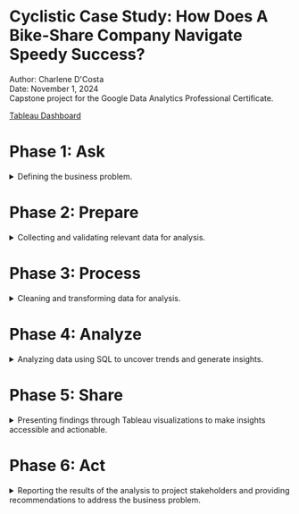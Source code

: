# Cyclistic Case Study: How Does A Bike-Share Company Navigate Speedy Success? 

Author: Charlene D'Costa <br />
Date: November 1, 2024 <br />
Capstone project for the Google Data Analytics Professional Certificate. <br />

[Tableau Dashboard](https://public.tableau.com/app/profile/charlene.d.costa/viz/CyclisticBikeShareAnalysisDashboard_17280817981870/CyclisticBikeShareAnalysisDashboard)

# Phase 1: Ask 

<details>
  <summary>Defining the business problem.</summary>

## 1.1 Project Overview

Cyclistic is a bike-share company based in Chicago, offering a diverse range of over 5,800 bicycles and 600 docking stations throughout the city. The company sets itself apart by providing inclusive options like reclining bikes, hand tricycles, and cargo bikes, catering to people with disabilities and those who prefer alternative bike types. While the majority of users ride for leisure, 30% utilize Cyclistic bikes for their daily commutes.

Since its launch in 2016, Cyclistic has rapidly expanded, becoming a key player in Chicago's urban mobility landscape. The company offers flexible pricing plans, including single-ride passes, full-day passes, and annual memberships. Cyclistic’s finance team has identified that annual members are significantly more profitable than casual riders, prompting the director of marketing, Lily Moreno, to focus on converting casual riders into annual members. Moreno believes that a deeper understanding of the usage patterns between casual riders and annual members is essential to achieve this.

## 1.2 Business Task

Analyze Cyclistic historical bike trip data to understand the differences in usage patterns between casual riders and annual members. Use these insights to inform the development of a targeted marketing strategy to convert casual riders into annual members, ultimately driving Cyclistic’s growth and profitability.

## 1.3 Key Stakeholders

* **Lily Moreno:** Director of Marketing at Cyclistic, responsible for overseeing the marketing strategy and driving the initiative to increase annual memberships.
* **Cyclistic Marketing Analytics Team:** A group of data analysts responsible for collecting, analyzing, and reporting data that helps guide Cyclistic's marketing strategies.
* **Cyclistic Executive Team:** The decision-making body that will evaluate and approve the proposed marketing strategy based on the analysis and recommendations.

</details>

# Phase 2: Prepare

<details>
  <summary>Collecting and validating relevant data for analysis.</summary>

## 2.1 About the Dataset

Since Cyclistic is a fictional company, the Google Data Analytics program has recommended using data from Chicago's Divvy bicycle-sharing service for this case study. This data is provided by Motivate International Inc. under a specific data license agreement. The dataset used in this case study spans 12 months of trip data from 2023, covering over 5,800 bicycles across 600 docking stations. It includes user usage data, including bike types, start and end times, start and end stations, ride duration, and user types (casual or member).

## 2.2 Data Compliance and Accessibility

The data is publicly available from Lyft Bikes and Scooters, LLC under a non-exclusive, royalty-free, and perpetual license. Users can access, reproduce, analyze, and distribute the data for any lawful purpose, with certain conditions. The dataset cannot be used unlawfully, sold as a stand-alone commercial product, or linked to personally identifiable customer information.

## 2.3 Data Integrity and Credibility

The dataset is sourced from a reliable and publicly accessible platform, ensuring its credibility for analytical purposes. While it is comprehensive in terms of ride details, it lacks personal demographic information about the riders, limiting the ability to conduct analyses that link ride data to specific user demographics. However, the data's reliability is bolstered by its currentness (from 2023), consistent format, and comprehensive coverage over an entire year, providing a robust foundation for analysis.

## 2.4 Data Organization and Verification

The dataset is organized into 12 CSV files, each representing one month of the year and containing detailed ride information. The data is presented in a long format, where each row corresponds to a single observation linked to a unique ride ID, and each column captures a specific attribute of that ride, including bike type, start and end times, start and end stations, ride duration, and user type. This structured organization allows for efficient data processing, cleaning, and analysis. 

</details>

# Phase 3: Process

<details>
  <summary>Cleaning and transforming data for analysis. </summary>

## 3.1 Importing the Data

### Creating a SQL Table and Importing CSV Data

In this phase, I will clean and transform the data to prepare it for analysis. I will use Docker to run
a MySQL database and connect it to DataGrip, my integrated development environment (IDE), to perform the analysis.

First, I will download 12 months of trip data from 2023, with each month’s data stored in a separate CSV file. Upon
inspecting the data, I observe that all 12 CSV files follow a consistent format in terms of the number of columns,
column names, and data types. I also identify that `ride_id` serves as a primary key (i.e., the unique identifier for
each record). Now that the structure of the data is understood, I can create my table in SQL to store the data. This
involves mapping the columns from the CSV files to the SQL table and assigning the appropriate data types.

```sql 
CREATE TABLE trips
(
    ride_id            VARCHAR(32),
    rideable_type      VARCHAR(32),
    started_at         DATETIME,
    ended_at           DATETIME,
    start_station_name VARCHAR(100),
    start_station_id   VARCHAR(100),
    end_station_name   VARCHAR(100),
    end_station_id     VARCHAR(20),
    start_lat          DECIMAL(10, 8),
    start_lng          DECIMAL(11, 8),
    end_lat            DECIMAL(10, 8),
    end_lng            DECIMAL(11, 8),
    member_casual      VARCHAR(32)
);
```

## 3.2 Data Validation

Checking the number of characters in each `ride_id`. Each `ride_id` has the same number of characters (16).

```sql
SELECT LENGTH(ride_id) AS ride_id_length, COUNT(*) AS ride_id_length_count
FROM trips
GROUP BY ride_id_length;
```

Checking the dataset contains only data from 2023. There are 45 rows containing trip data from 2024. However, upon
further inspection, each of these records corresponds to a trip that started on December 31, 2023, and concluded the
next day on January 1, 2024. This confirms that there are no inaccuracies with the data in these records.

```sql
SELECT *
FROM trips
WHERE YEAR (started_at) != 2023
   OR YEAR (ended_at) != 2023;
```

Checking the dataset contains all 12 months from 2023. Confirmed that they do.

```sql
SELECT DISTINCT MONTH (started_at) AS month
FROM trips
ORDER BY month;

SELECT DISTINCT MONTH (ended_at) AS month
FROM trips
ORDER BY month;
```

Checking the number of bike types. There are 3: electric, classic, and docked.

```sql
SELECT DISTINCT(rideable_type), COUNT(rideable_type)
FROM trips
GROUP BY rideable_type
ORDER BY COUNT(rideable_type) DESC; 
```

Checking the number of membership types. There are 2: member and casual.

```sql 
SELECT DISTINCT (member_casual), COUNT(member_casual)
from trips
GROUP BY member_casual
ORDER BY COUNT(member_casual) DESC;
```

## 3.3 Data Cleaning

### Identifying and Removing Duplicates

No duplicated `ride_id`. This is important as `ride_id` serves as a primary key.

```sql
SELECT COUNT(ride_id) - COUNT(distinct ride_id) AS duplicate_rows
FROM trips;
```

### Identifying and Handling NULL Values

Checking for the number of NULL values in each column of the table. I observed that the station-related data, along
with the corresponding latitude and longitude data, contain the majority of the NULL values. Therefore, I will focus
most of my time on cleaning this part of the dataset. Here is a breakdown of columns with NULL values:

- `start_station_name`: 875716
- `start_station_id`: 875848
- `end_station_name`: 929202
- `end_station_id`: 929343
- `end_lat`: 6990
- `end_long`: 6990

```sql
SELECT COUNT(*) - COUNT(ride_id)            AS ride_id,
       COUNT(*) - COUNT(rideable_type)      AS rideable_type,
       COUNT(*) - COUNT(started_at)         AS started_at,
       COUNT(*) - COUNT(ended_at)           AS ended_at,
       COUNT(*) - COUNT(start_station_name) AS start_station_name,
       COUNT(*) - COUNT(start_station_id)   AS start_station_id,
       COUNT(*) - COUNT(end_station_name)   AS end_station_name,
       COUNT(*) - COUNT(end_station_id)     AS end_station_id,
       COUNT(*) - COUNT(start_lat)          AS start_lat,
       COUNT(*) - COUNT(start_lng)          AS start_lng,
       COUNT(*) - COUNT(end_lat)            AS end_lat,
       COUNT(*) - COUNT(end_lng)            AS end_lng,
       COUNT(*) - COUNT(member_casual)      AS member_casual
FROM trips;
```

### Creating and Cleaning the Station Data Table

I'll begin by creating a new table called `station_data_cleaned` containing the station-related data. Creating a new
table from the existing one will give me a safe and structured environment to clean and validate my data. It preserves
the original data set and allows for focused data manipulation without the risk of corrupting the source data. After
cleaning the data in my `station_data_cleaned`, I will merge it back into the original table in a controlled manner,
ensuring accuracy and integrity in the final dataset.

Because I want to clean all station names, I will combine both the start and end station names into a single column
called `station_name`, which corresponds to the appropriate `station_id`.

```sql
CREATE TABLE station_data_cleaned
(
    station_name VARCHAR(100),
    station_id   VARCHAR(100)
);

INSERT INTO station_data_cleaned (station_name, station_id)
SELECT trips.start_station_name, trips.start_station_id
FROM trips;

INSERT INTO station_data_cleaned (station_name, station_id)
SELECT trips.end_station_name, trips.end_station_id
FROM trips;
```

Now that I've created a separate table, I'll proceed with cleaning the station data by applying various functions to
clean the string values.

I'll start by removing the "Public Rack" prefix in station names to standardize the station names for consistency and
comparison.

```sql
UPDATE station_data_cleaned
SET station_name = TRIM(REPLACE(station_name, 'Public Rack - ', ''))
WHERE station_name LIKE 'Public Rack%';
```

I will apply the same logic for removing the suffix "(Temp)".

```sql
UPDATE station_data_cleaned
SET station_name = TRIM(REPLACE(station_name, '(Temp)', ''))
WHERE station_name LIKE '% (Temp)';
```

Now I will remove any leading or trailing spaces from `station_names`.

```sql
UPDATE station_data_cleaned
SET station_name = TRIM(station_name);
```

Next, I'll convert all station names to lowercase to eliminate any inconsistent casing.

```sql
UPDATE station_data_cleaned
SET station_name = LOWER(station_name);
```

### Identifying and Handling Missing Data in Station Data

Now that I've cleaned my data, I want to investigate instances where a station name exists without a corresponding
station ID, and vice versa. This is important because I need to join on the station ID to connect the cleaned data to
my source table. Therefore, I want to identify how many stations are missing IDs.

From the queries below, I can see that there are no instances where the station name is NULL and the station ID is not.
However, there are 273 rows where a station name exists but no station ID is present. Upon further inspection, I found
that two stations appear repeatedly in the list of 273 records: Elizabeth St & Randolph St and Stony Island Ave & 63rd
St.

```sql
SELECT *
FROM station_data_cleaned
WHERE station_name IS NOT NULL
  AND station_id IS NULL;

SELECT *
FROM station_data_cleaned
WHERE station_name IS NULL
  AND station_id IS NOT NULL;

SELECT COUNT(DISTINCT station_name)
FROM station_data_cleaned
WHERE station_name IS NOT NULL
  AND station_id IS NULL;
```

I will now perform a fuzzy match on these station names to compare them with the other names in the station data table.
This will help us determine if they might match another station name in the table and already have an ID, with the
missing ID potentially due to a data entry error or a similar issue.

Good news! I found a station ID match for Elizabeth St & Randolph St. I will now insert the correct ID, 23001, into
all rows that have a missing ID for this station.

```sql
SELECT station_name,
       MIN(station_id)
FROM station_data_cleaned
GROUP BY station_name
HAVING station_name LIKE 'elizabeth%'

UPDATE station_data_cleaned
SET station_id = '23001'
WHERE station_name = 'elizabeth st & randolph st'
  AND station_id IS NULL;
```

More good news! A station ID match was also found for Stony Island Ave & 63rd St. I will now insert the correct ID,
653B, into the rows where the ID is missing.

```sql
SELECT station_name,
       MIN(station_id)
FROM station_data_cleaned
GROUP BY station_name
HAVING station_name LIKE 'stony island%'

UPDATE station_data_cleaned
SET station_id = '653B'
WHERE station_name = 'stony island ave & 63rd st'
  AND station_id IS NULL;
```

### Identifying and Handling NULL Values in Station Data

I'll run the same query as above to verify that the station IDs were updated correctly and to confirm that there are no
more NULL station IDs in our station data table.

```sql
SELECT *
FROM station_data_cleaned
WHERE station_name IS NOT NULL
  AND station_id IS NULL;
```

Since there are no issues, I'll remove the rows where the `station_name` and `station_id` are NULL.

```sql
DELETE
FROM station_data_cleaned
WHERE station_name IS NULL
  AND station_id IS NULL;
```

### Identifying and Removing Duplicates in Station Data

My last step is to remove the duplicates from the `station_data_cleaned` table so that each row is unique (i.e. all
station names and ids are distinct) and my upcoming joins can be carried out correctly.

If I simply use SELECT DISTINCT on `station_name` and `station_id`, I may encounter situations where the same station
name is incorrectly linked to multiple IDs or vice versa. To avoid this, instead of using SELECT DISTINCT, I'll use a
GROUP BY on both `station_name` and `station_id` to identify which grouping provides fewer rows. This will help me
prevent the issue described earlier.

Grouping by station_name returns 1582 rows, while grouping by station_id returns 1537 rows. This indicates that there
are more duplicate station names (i.e., multiple names linked to different IDs). Therefore, I will use the grouping by
station id to create my final station lookup table, as it results in fewer rows and eliminates duplicate data when
grouped by ID.

```sql
SELECT COUNT(*)
FROM (SELECT station_name, MIN(station_id) as station_id
      FROM station_data_cleaned
      GROUP BY station_name) AS station_name_grouping;

SELECT COUNT(*)
FROM (SELECT station_id, MIN(station_name) as station_name
      FROM station_data_cleaned
      GROUP BY station_id) AS station_id_grouping;
```

### Saving the Cleaned Station Data Table

Creating my final station lookup table with the cleaned station data, where each row is unique, with distinct station
names and IDs. This will ensure that the upcoming joins are performed correctly. To do this, I'll use a CTAS
command (Create Table As Select), which allows me to create a new table and populate it with the result set of a SELECT
query (the one used above), effectively combining both table creation and data insertion in a single step.

Upon creating my final station lookup table with the cleaned station data and giving it a final review, I noticed a few
station names and IDs that appear to be duplicates (e.g., the same station name with minor differences such as special
characters) or station names with "test" in the name, which seem to be invalid/inaccurate entries. Cleaning this
thoroughly would require a significant amount of time to review each row in detail. However, I’ve decided to timebox
this task, and for the purpose of this assignment, I will proceed knowing that I’ve already done as thorough a job as
possible cleaning the data while preserving as much of it as I could. Additionally, in some cases changing the station
ID in the final station lookup table could result in missing rows when the join is performed with the trips table. This
is another reason why I have decided to hold off on cleaning the final station lookup table data further.

```sql
CREATE TABLE final_station_data_cleaned AS
SELECT station_id, MIN(station_name) as station_name
FROM station_data_cleaned
GROUP BY station_id
```

### Preparing the Source Table for Merging with the Cleaned Station Data Table

Moving on to the next task: preparing the source table for merging with the cleaned data. This involves standardizing
the station names (string data) in the source table to match the formatting of the station names in the
`final_station_data_cleaned` table, ensuring the upcoming joins are carried out correctly.

I'll repeat the same steps as above, starting with removing the "Public Rack" prefix in station names to standardize
the station names for consistency and comparison. I'll check my work before updating the rows in the source table for
each step.

```sql
SELECT start_station_name                                      AS start_station_name_original,
       TRIM(REPLACE(start_station_name, 'Public Rack - ', '')) AS start_station_name_after,
       end_station_name                                        AS end_station_name_original,
       TRIM(REPLACE(end_station_name, 'Public Rack - ', ''))   AS end_station_name_after
FROM trips
WHERE start_station_name LIKE 'Public Rack%'
   OR end_station_name LIKE 'Public Rack%';

UPDATE trips
SET start_station_name = TRIM(REPLACE(start_station_name, 'Public Rack - ', ''))
WHERE start_station_name LIKE 'Public Rack%';

UPDATE trips
SET end_station_name = TRIM(REPLACE(end_station_name, 'Public Rack - ', ''))
WHERE end_station_name LIKE 'Public Rack%';

```

I will apply the same logic for removing the suffix "(Temp)".

```sql
SELECT start_station_name                              AS start_station_name_original,
       TRIM(REPLACE(start_station_name, '(Temp)', '')) AS start_station_name_after,
       end_station_name                                AS end_station_name_original,
       TRIM(REPLACE(end_station_name, '(Temp)', ''))   AS end_station_name_after
FROM trips
WHERE start_station_name LIKE '% (Temp)'
   OR end_station_name LIKE '% (Temp)';

UPDATE trips
SET start_station_name = TRIM(REPLACE(start_station_name, '(Temp)', ''))
WHERE start_station_name LIKE '% (Temp)';

UPDATE trips
SET end_station_name = TRIM(REPLACE(end_station_name, '(Temp)', ''))
WHERE end_station_name LIKE '% (Temp)';
```

Now I will remove any leading or trailing spaces from `station_names`.

```sql
SELECT start_station_name       AS start_station_name_original,
       TRIM(start_station_name) AS start_station_name_after,
       end_station_name         AS end_station_name_original,
       TRIM(end_station_name)   AS end_station_name_after
FROM trips;

UPDATE trips
SET start_station_name = TRIM(start_station_name);

UPDATE trips
SET end_station_name = TRIM(end_station_name);
```

Next, I'll convert all station names to lowercase to eliminate any inconsistent casing.

```sql
SELECT start_station_name        AS start_station_name_original,
       LOWER(start_station_name) AS start_station_name_after,
       end_station_name          AS end_station_name_original,
       LOWER(end_station_name)   AS end_station_name_after
FROM trips;

UPDATE trips
SET start_station_name = LOWER(start_station_name);

UPDATE trips
SET end_station_name = LOWER(end_station_name);
```

Now that I've standardized the station names (string data) in the source table, I will remove the rows where the
station data is fully or partially incomplete.

```sql
DELETE
FROM trips
WHERE (start_station_name IS NULL AND start_station_id IS NULL)
   OR (end_station_name IS NULL AND end_station_id IS NULL);
```

### Joining the Cleaned Source Table with the Cleaned Station Data Table

To join the source table `trips` with the cleaned station data table `final_station_data_cleaned` I will use Common
Table Expressions—temporary tables created from select statements using the WITH command—to update the
`start_station_id` and `end_station_id` in the `trips` table by joining them with the corresponding `station_id` from
the `final_station_data_cleaned` table.

In the first CTE I will fix the `start_station_id` for each trip by performing an INNER JOIN between the `trips` table
and `final_station_data_cleaned` table, matching the `start_station_id` in `trips` with the `station_id` in the
`final_station_data_cleaned` table. Building upon the first CTE, the second CTE will take the results of the first CTE
and fix the `end_station_id` for each trip by performing an INNER JOIN between the output of the first CTE, which is the
creation of the `start_station_id_fixed_trips` table and the `final_station_data_cleaned` table. Here, I matched the
`end_station_id` in `trips` with the `station_id` in the `final_station_data_cleaned` table. This ensures that
both the `start_station_id` and `end_station_id` are updated correctly for each trip.

The final SELECT * retrieves all rows from the `start_and_end_station_id_fixed_trips` CTE, which now includes fixed
values for both `start_station_id` and `end_station_id`.

This entire query ensures that both the start and end station IDs are correctly mapped to the cleaned station data for
all trips, providing a cleaner and more accurate dataset. The query ultimately affects 4,331,823 rows, reflecting all
the trips where station IDs have been corrected or updated.

```sql
WITH start_station_id_fixed_trips AS (SELECT trips.ride_id,
                                             trips.rideable_type,
                                             trips.started_at,
                                             trips.ended_at,
                                             station.station_name as start_station_name,
                                             station.station_id   as start_station_id,
                                             trips.end_station_name,
                                             trips.end_station_id,
                                             trips.start_lat,
                                             trips.start_lng,
                                             trips.end_lat,
                                             trips.end_lng,
                                             trips.member_casual
                                      FROM final_station_data_cleaned station
                                               INNER JOIN trips ON station.station_id = trips.start_station_id),

     start_and_end_station_id_fixed_trips AS (SELECT start_station_id_fixed_trips.ride_id,
                                                     start_station_id_fixed_trips.rideable_type,
                                                     start_station_id_fixed_trips.started_at,
                                                     start_station_id_fixed_trips.ended_at,
                                                     start_station_id_fixed_trips.start_station_name,
                                                     start_station_id_fixed_trips.start_station_id,
                                                     station.station_name as end_station_name,
                                                     station.station_id   as end_station_id,
                                                     start_station_id_fixed_trips.start_lat,
                                                     start_station_id_fixed_trips.start_lng,
                                                     start_station_id_fixed_trips.end_lat,
                                                     start_station_id_fixed_trips.end_lng,
                                                     start_station_id_fixed_trips.member_casual
                                              FROM final_station_data_cleaned station
                                                       INNER JOIN start_station_id_fixed_trips
                                                                  ON station.station_id = start_station_id_fixed_trips.end_station_id)
SELECT *
FROM start_and_end_station_id_fixed_trips;
-- 4,331,823 rows
```

Creating my final table, with my cleaned, normalized, and merged data.

```sql
CREATE TABLE trips_cleaned AS
WITH start_station_id_fixed_trips AS (SELECT trips.ride_id,
                                             trips.rideable_type,
                                             trips.started_at,
                                             trips.ended_at,
                                             station.station_name as start_station_name,
                                             station.station_id   as start_station_id,
                                             trips.end_station_name,
                                             trips.end_station_id,
                                             trips.start_lat,
                                             trips.start_lng,
                                             trips.end_lat,
                                             trips.end_lng,
                                             trips.member_casual
                                      FROM final_station_data_cleaned station
                                               INNER JOIN trips ON station.station_id = trips.start_station_id),

     start_and_end_station_id_fixed_trips AS (SELECT start_station_id_fixed_trips.ride_id,
                                                     start_station_id_fixed_trips.rideable_type,
                                                     start_station_id_fixed_trips.started_at,
                                                     start_station_id_fixed_trips.ended_at,
                                                     start_station_id_fixed_trips.start_station_name,
                                                     start_station_id_fixed_trips.start_station_id,
                                                     station.station_name as end_station_name,
                                                     station.station_id   as end_station_id,
                                                     start_station_id_fixed_trips.start_lat,
                                                     start_station_id_fixed_trips.start_lng,
                                                     start_station_id_fixed_trips.end_lat,
                                                     start_station_id_fixed_trips.end_lng,
                                                     start_station_id_fixed_trips.member_casual
                                              FROM final_station_data_cleaned station
                                                       INNER JOIN start_station_id_fixed_trips
                                                                  ON station.station_id = start_station_id_fixed_trips.end_station_id)
SELECT *
FROM start_and_end_station_id_fixed_trips;
```
</details>

# Phase 4: Analyze

<details>
  <summary>Analyzing data using SQL to uncover trends and generate insights.</summary>

## 4.1 Bike Usage Patterns

### Casuals vs. Members: Most and Least Used Bike Types

Let's begin by getting a breakdown of casuals and members in the dataset. I see that there are ~2.8 million members
and ~1.5 million casuals.

```sql
SELECT member_casual, COUNT(member_casual)
FROM trips_cleaned
GROUP BY member_casual;
```

Bike usage patterns for casuals vs. members. Classic bikes are more popular than electric bikes across both
categories, while docked bikes are only used by casuals.

```sql
SELECT rideable_type, COUNT(rideable_type)
FROM trips_cleaned
WHERE member_casual = 'casual'
GROUP BY rideable_type
ORDER BY COUNT(rideable_type) DESC;

SELECT rideable_type, COUNT(rideable_type)
FROM trips_cleaned
WHERE member_casual = 'member'
GROUP BY rideable_type
ORDER BY COUNT(rideable_type) DESC;
```

## 4.2 Trip Distance and Duration Trends

### Casuals vs. Members: Most and Least Popular Start and End Stations

10 most popular start stations for casuals vs. members.

```sql
SELECT start_station_name, COUNT(start_station_name)
FROM trips_cleaned
WHERE member_casual = 'casual'
GROUP BY start_station_name
ORDER BY COUNT(start_station_name) DESC LIMIT 10;

SELECT start_station_name, COUNT(start_station_name)
FROM trips_cleaned
WHERE member_casual = 'member'
GROUP BY start_station_name
ORDER BY COUNT(start_station_name) DESC LIMIT 10;
```

Common popular start stations. There are none.

```sql
WITH casual_ss AS (SELECT start_station_name, COUNT(start_station_name)
                   FROM trips_cleaned
                   WHERE member_casual = 'casual'
                   GROUP BY start_station_name
                   ORDER BY COUNT(start_station_name) DESC
    LIMIT 10
    )
   , member_ss AS (
SELECT start_station_name, COUNT (start_station_name)
FROM trips_cleaned
WHERE member_casual = 'member'
GROUP BY start_station_name
ORDER BY COUNT (start_station_name) DESC
    LIMIT 10
    )
SELECT casual_ss.start_station_name
FROM casual_ss
         INNER JOIN member_ss
                    ON casual_ss.start_station_name = member_ss.start_station_name;
```

Least popular start stations for casuals vs. members determined by < 10 visits in total for the year. 233 stations in
common.

```sql
SELECT start_station_name, COUNT(start_station_name) AS cnt_start_station_name_casual
FROM trips_cleaned
WHERE member_casual = 'casual'
GROUP BY start_station_name
HAVING cnt_start_station_name_casual < 10;
-- 391 stations

SELECT start_station_name, COUNT(start_station_name) AS cnt_start_station_name_member
FROM trips_cleaned
WHERE member_casual = 'member'
GROUP BY start_station_name
HAVING cnt_start_station_name_member < 10;
-- 367 stations
```

10 most popular end stations for casuals vs. members.

```sql
SELECT end_station_name, COUNT(end_station_name)
FROM trips_cleaned
WHERE member_casual = 'casual'
GROUP BY end_station_name
ORDER BY COUNT(end_station_name) DESC LIMIT 10;

SELECT end_station_name, COUNT(end_station_name)
FROM trips_cleaned
WHERE member_casual = 'member'
GROUP BY end_station_name
ORDER BY COUNT(end_station_name) DESC LIMIT 10;
```

Common popular end stations. 1 station in common: wells st & concord ln.

```sql
WITH casual_es AS (SELECT end_station_name, COUNT(end_station_name) AS cnt_casual
                   FROM trips_cleaned
                   WHERE member_casual = 'casual'
                   GROUP BY end_station_name
                   ORDER BY COUNT(end_station_name) DESC
    LIMIT 10
    )
   , member_es AS (
SELECT end_station_name, COUNT (end_station_name) AS cnt_member
FROM trips_cleaned
WHERE member_casual = 'member'
GROUP BY end_station_name
ORDER BY COUNT (end_station_name) DESC
    LIMIT 10
    )
SELECT casual_es.end_station_name
FROM casual_es
         INNER JOIN member_es
                    ON casual_es.end_station_name = member_es.end_station_name;
```

Least popular end stations for casuals vs. members determined by < 10 visits in total for the year. 233 stations in
common.

```sql
SELECT end_station_name, COUNT(end_station_name) AS cnt_end_station_name_casual
FROM trips_cleaned
WHERE member_casual = 'casual'
GROUP BY end_station_name
HAVING cnt_end_station_name_casual < 10;
-- 402 stations

SELECT end_station_name, COUNT(end_station_name) AS cnt_end_station_name_member
FROM trips_cleaned
WHERE member_casual = 'member'
GROUP BY end_station_name
HAVING cnt_end_station_name_member < 10;
-- 370 stations
```

### Casuals vs. Members: Most Popular Trips

10 most popular trips for casuals vs. members determined by `start_station_name` to `end_station_name`.

```sql
SELECT start_station_name, end_station_name, COUNT(*) AS count
FROM trips_cleaned
WHERE member_casual = 'casual'
GROUP BY start_station_name, end_station_name
ORDER BY count DESC
    LIMIT 10;

SELECT start_station_name, end_station_name, COUNT(*) AS count
FROM trips_cleaned
WHERE member_casual = 'member'
GROUP BY start_station_name, end_station_name
ORDER BY count DESC
    LIMIT 10;
```

Most popular common trips. There is only 1: ellis ave & 60th st to ellis ave & 55th st.

```sql
WITH casual_trips AS (SELECT start_station_name, end_station_name, COUNT(*) AS count
FROM trips_cleaned
WHERE member_casual = 'casual'
GROUP BY start_station_name, end_station_name
ORDER BY count DESC
    LIMIT 10
    ),
    member_trips AS (
SELECT start_station_name, end_station_name, COUNT (*) AS count
FROM trips_cleaned
WHERE member_casual = 'member'
GROUP BY start_station_name, end_station_name
ORDER BY count DESC
    LIMIT 10
    )
SELECT casual_trips.start_station_name, casual_trips.end_station_name
FROM casual_trips
         INNER JOIN member_trips
                    ON casual_trips.start_station_name = member_trips.start_station_name
                        AND casual_trips.end_station_name = member_trips.end_station_name;
```

### Casuals vs. Members: Average Ride Duration and Distance

Average ride duration for casuals vs. members (i.e. 50% of users in each category exhibit this behaviour).

```sql
SELECT AVG(TIMESTAMPDIFF(MINUTE, started_at, ended_at)) AS avg_ride_duration_mins_casual
FROM trips_cleaned
WHERE member_casual = 'casual';
-- ~22 minutes

SELECT AVG(TIMESTAMPDIFF(MINUTE, started_at, ended_at)) AS avg_ride_duration_mins_member
FROM trips_cleaned
WHERE member_casual = 'member';
-- ~12 minutes
```

Average ride distance for casuals vs. members (i.e. 50% of users in each category exhibit this behaviour).

```sql
-- Inputting a function to compute the distance between two points in km using latitude and longitude data. 
DELIMITER
$$

CREATE FUNCTION haversine_distance(lat1 FLOAT, lon1 FLOAT, lat2 FLOAT, lon2 FLOAT)
    RETURNS FLOAT
    DETERMINISTIC
BEGIN
    DECLARE
R INTEGER DEFAULT 6371;  -- Radius of the Earth in kilometers
    DECLARE
lat1_rad FLOAT;
    DECLARE
lon1_rad FLOAT;
    DECLARE
lat2_rad FLOAT;
    DECLARE
lon2_rad FLOAT;
    DECLARE
dlat FLOAT;
    DECLARE
dlon FLOAT;
    DECLARE
a FLOAT;
    DECLARE
c FLOAT;
    DECLARE
distance FLOAT;

    -- Convert degrees to radians
    SET
lat1_rad = RADIANS(lat1);
    SET
lon1_rad = RADIANS(lon1);
    SET
lat2_rad = RADIANS(lat2);
    SET
lon2_rad = RADIANS(lon2);

    -- Calculate differences
    SET
dlat = lat2_rad - lat1_rad;
    SET
dlon = lon2_rad - lon1_rad;

    -- Apply the Haversine formula
    SET
a = SIN(dlat / 2) * SIN(dlat / 2) + COS(lat1_rad) * COS(lat2_rad) * SIN(dlon / 2) * SIN(dlon / 2);
    SET
c = 2 * ATAN2(SQRT(a), SQRT(1 - a));

    -- Calculate the distance
    SET
distance = R * c;

RETURN distance; -- Distance in kilometers
END$$

DELIMITER ;

-- applying the function for our use case. 
SELECT AVG(haversine_distance(start_lat, start_lng, end_lat, end_lng)) AS avg_distance_in_km
FROM trips_cleaned
WHERE member_casual = 'casual';
-- ~2 km

SELECT AVG(haversine_distance(start_lat, start_lng, end_lat, end_lng)) AS avg_distance_in_km
FROM trips_cleaned
WHERE member_casual = 'member';
-- ~2 km
```

## 4.3 Trip Timing Trends Across Month, Day, and Hour

### Casuals vs. Members: Trip Timing Patterns by Month, Day, and Hour

Monthly ride patterns for casuals vs. members.

```sql
SELECT EXTRACT(MONTH from started_at) as month,
       COUNT(ride_id) as trips_per_month
FROM trips_cleaned
WHERE member_casual = 'casual'
GROUP BY month
ORDER BY trips_per_month DESC;

SELECT EXTRACT(MONTH from started_at) as month,
       COUNT(ride_id) as trips_per_month
FROM trips_cleaned
WHERE member_casual = 'member'
GROUP BY month
ORDER BY trips_per_month DESC;
```

Daily ride patterns for casuals vs. members.

```sql
SELECT DAYNAME(started_at) as day_of_week,
       COUNT(ride_id)      as trips_per_day_of_week
FROM trips_cleaned
WHERE member_casual = 'casual'
GROUP BY day_of_week
ORDER BY trips_per_day_of_week DESC;

SELECT DAYNAME(started_at) as day_of_week,
       COUNT(ride_id)      as trips_per_day_of_week
FROM trips_cleaned
WHERE member_casual = 'member'
GROUP BY day_of_week
ORDER BY trips_per_day_of_week DESC;
```

Hourly ride patterns for casuals vs. members.

```sql
SELECT HOUR (started_at) as hour_of_day, COUNT (ride_id) as trips_per_hour_of_day
FROM trips_cleaned
WHERE member_casual = 'casual'
GROUP BY hour_of_day
ORDER BY trips_per_hour_of_day DESC;

SELECT HOUR (started_at) as hour_of_day, COUNT (ride_id) as trips_per_hour_of_day
FROM trips_cleaned
WHERE member_casual = 'member'
GROUP BY hour_of_day
ORDER BY trips_per_hour_of_day DESC;
```

</details>

# Phase 5: Share

<details>
  <summary>Presenting findings through Tableau visualizations to make insights accessible and actionable.</summary>

## Distribution of Casuals vs. Members

Let's begin by breaking down casuals and members in our dataset. We see that there are ~2.8 million members and ~1.5 million casuals.

<div align="center">
<img width="201" alt="1" src="https://github.com/user-attachments/assets/34cd8708-3f1a-4311-bb5f-dc955f9f5a1d">
</div>

<div align="center">
<img width="302" alt="2" src="https://github.com/user-attachments/assets/b0a67d06-8481-4ede-874d-9790a5c98932">
</div>

## Most and Least Used Bike Types

Classic bikes are more popular than electric bikes across both categories, while docked bikes are only used by casuals.

<div align="center">
<img width="421" alt="3" src="https://github.com/user-attachments/assets/d5bffcbf-fa0b-4d20-8451-ba1230973bb2">
</div>

## Top 10 Start and End Stations 

Looking at the most popular start and end stations for casual riders, here are my key insights: 

**Tourist and Scenic Spots:** Many locations are well-known scenic or tourist areas in Chicago, such as Streeter Dr & Grand Ave (near Navy Pier and Lake Michigan), Millennium Park, Shedd Aquarium, Theater on the Lake, and Adler Planetarium. This suggests that casual riders may be tourists or people exploring popular sights.

**Lakefront Locations:** Several stations are located along or near Lake Michigan, including DuSable Lake Shore Dr & Monroe St, Michigan Ave & Oak St, and Montrose Harbor, indicating that casual riders are drawn to scenic lakefront routes.

**Recreational Areas:** High usage at stations near parks and recreational spots, like Millennium Park and DuSable Harbor, supports the idea that casual riders often use bikes for leisure rather than commuting

**Round Trips:** The overlap between popular start and end locations suggests casual riders frequently take round trips, likely for sightseeing or short rides that begin and end near major attractions.

Overall, these patterns indicate that casual riders primarily use the bike-sharing service for leisure and sightseeing, particularly around popular attractions and the lakefront, rather than for daily commuting.

<div align="center">
<img width="859" alt="image" src="https://github.com/user-attachments/assets/0987abab-31a3-49b6-b81b-4ed06b29bce5">
</div>

<br /> Looking at the most popular start and end stations for members, here are my key insights: <br /> 

**Downtown Locations:** Many stations, such as Clinton St & Washington Blvd, Kingsbury St & Kinzie St, Clark St & Elm St, and Clinton St & Madison St, are near key intersections in busy downtown areas. This suggests that member riders are likely using bike-sharing for commuting or accessing frequently visited spots in the city center, such as offices.

**University and Residential Areas:** Stations like University Ave & 57th St, Loomis St & Lexington St, and Ellis Ave & 60th St suggest that some members may be students or residents who use bike-sharing regularly within their neighbourhoods or for commuting to nearby facilities.

**Broader Distribution Across Residential, Commercial, and Practical Locations:** Unlike casual riders, who tend to cluster around tourist-heavy areas, member trips are spread across a wider range of residential and commercial locations. This indicates that members prioritize practical locations closer to workplaces, residences, and transit hubs, highlighting a focus on commuting and utility trips rather than leisure or tourism.

**Consistent Start and End Patterns:** Similar to casual riders, the overlap between popular start and end stations suggests that members often take round trips or short point-to-point rides within the same area, which aligns with typical commuting behaviour.

Overall, these patterns indicate that members primarily use the bike-sharing service for commuting to work or school or for routine travel within the city, focusing on practical and accessible locations over tourist destinations or scenic spots.

<div align="center">
<img width="859" alt="image" src="https://github.com/user-attachments/assets/7653ce55-6912-46dc-92c4-a911209bf27a">
</div>

## Average Ride Durations and Distances

Looking at the average ride duration and distance for casual riders vs. members, we observe that casual riders, on average, use the service twice as long as members; however, the actual distance covered is comparable. This suggests that casual riders are likelier to take long, leisurely trips, possibly for sightseeing or recreation. In contrast, members use the service more efficiently, taking shorter, practical trips like commuting.

In summary, this pattern indicates that casual riders use the service for leisure-oriented, extended rides, while members prioritize efficiency, consistent with a commuting or task-focused approach to bike-sharing.

<div align="center">
<img width="529" alt="6" src="https://github.com/user-attachments/assets/62e99864-3f60-4ada-a388-f54b78c67ce6">
</div>

## Trip Timing Patterns by Month, Day, and Hour

Observing trip timing patterns by month, day, and hour, here are my key insights:

**Monthly Trends:** Both casual and member riders show increased activity in warmer months, peaking from May to September. Casual riders exhibit a more pronounced summer peak, especially around July, suggesting they use the service primarily for leisure or tourism, which is more seasonal. In contrast, member usage remains relatively steady year-round, with only a slight increase in summer, indicating consistent use likely for commuting or regular transportation needs.

**Daily Trends:** Casual riders prefer weekends, especially Saturdays, while members have steady weekday usage with minor fluctuations. This pattern reinforces the idea that casual users are primarily engaging in leisure or recreational rides on weekends, whereas members’ consistent weekday usage aligns with commuting or routine trips.

**Hourly Trends:** Casual riders’ trips peak in the afternoon (3 PM - 5 PM), suggesting a preference for leisurely rides during those hours. Member riders show two distinct peaks: one around 8 AM and another around 5 PM, typical of commuting patterns as users ride to and from work during rush hours. Both groups have significantly lower activity late at night, indicating the service is primarily used during daytime and evening hours.

Overall, these patterns indicate that casual riders use the bike-sharing service seasonally, favouring summer months, weekends, and afternoons, reflecting a leisure-oriented use. Member riders display a more consistent, year-round pattern, with weekday peaks during commute hours, suggesting practical, task-focused usage.

<div align="center">
<img width="874" alt="7" src="https://github.com/user-attachments/assets/c8763de8-9cd3-4bfd-b5a4-1119161cae77">
</div>

</details>

# Phase 6: Act 

<details>
  <summary>Reporting the results of the analysis to project stakeholders and providing recommendations to address the business problem.</summary>
    
<br /> Based on our findings on casual and member rider patterns, here are targeted marketing strategies to encourage casual riders to become members: <br />

**Seasonal Promotions During Peak Months:** Casual riders are most active in the summer, so offering limited-time discounts or promotional rates for new memberships during these months (e.g., 20% off if they sign up in July) can capitalize on when they’re most engaged with the service. Summer-only perks like free ride credits or priority access to busy stations can further incentivize them to join.

**Weekend-Exclusive Membership Benefits:** Since casual riders favour weekend rides, create a “Weekend Warrior” membership option that includes benefits such as extra ride time or priority access to high-demand stations on weekends. Emphasize the cost savings for frequent weekend usage, making the membership appealing to those who primarily ride on weekends.

**Cost-Comparison Campaigns Near Popular Tourist and Leisure Spots:** Many casual riders may not realize the cost benefits of a membership. Targeted ads at popular casual rider locations (like Streeter Dr, Millennium Park, and Shedd Aquarium) can showcase how a membership helps avoid per-ride fees, which is ideal for those exploring the city. Partnering with local attractions or events near these stations to offer temporary discounts or “day passes” with an upgrade option can also boost membership interest.

**Free Trial or Flexible Membership Options for Leisure Riders:** Providing a one-week or one-month trial during summer allows casual riders to experience the benefits of having a membership with no risk. Offering a discounted first month after the trial could encourage them to stay. Alternatively, short-term memberships with flexible terms, such as pausing or cancelling in off-peak seasons, can attract riders who don’t want a year-round commitment.

**Incentives for Longer Rides:** Since casual riders tend to enjoy scenic, longer rides, offer rewards for completing rides over a certain distance or duration (e.g., 5 km or 20 minutes), reinforcing the value of a membership for those seeking leisurely experiences.

These strategies leverage casual riders’ seasonal and weekend preferences and appeal to their potential for more frequent use while reducing the perceived risk of commitment.

</details>
